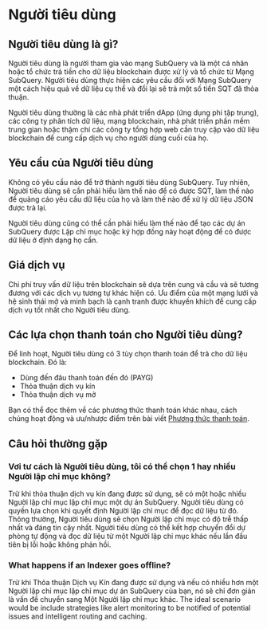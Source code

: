 # Người tiêu dùng

## Người tiêu dùng là gì?

Người tiêu dùng là người tham gia vào mạng SubQuery và là một cá nhân hoặc tổ chức trả tiền cho dữ liệu blockchain được xử lý và tổ chức từ Mạng SubQuery. Người tiêu dùng thực hiện các yêu cầu đối với Mạng SubQuery một cách hiệu quả về dữ liệu cụ thể và đổi lại sẽ trả một số tiền SQT đã thỏa thuận.

Người tiêu dùng thường là các nhà phát triển dApp (ứng dụng phi tập trung), các công ty phân tích dữ liệu, mạng blockchain, nhà phát triển phần mềm trung gian hoặc thậm chí các công ty tổng hợp web cần truy cập vào dữ liệu blockchain để cung cấp dịch vụ cho người dùng cuối của họ.

## Yêu cầu của Người tiêu dùng

Không có yêu cầu nào để trở thành người tiêu dùng SubQuery. Tuy nhiên, Người tiêu dùng sẽ cần phải hiểu làm thế nào để có được SQT, làm thế nào để quảng cáo yêu cầu dữ liệu của họ và làm thế nào để xử lý dữ liệu JSON được trả lại.

Người tiêu dùng cũng có thể cần phải hiểu làm thế nào để tạo các dự án SubQuery được Lập chỉ mục hoặc ký hợp đồng này hoạt động để có được dữ liệu ở định dạng họ cần.

## Giá dịch vụ

Chi phí truy vấn dữ liệu trên blockchain sẽ dựa trên cung và cầu và sẽ tương đương với các dịch vụ tương tự khác hiện có. Ưu điểm của một mạng lưới và hệ sinh thái mở và minh bạch là cạnh tranh được khuyến khích để cung cấp dịch vụ tốt nhất cho Người tiêu dùng.

## Các lựa chọn thanh toán cho Người tiêu dùng?

Để linh hoạt, Người tiêu dùng có 3 tùy chọn thanh toán để trả cho dữ liệu blockchain. Đó là:

- Dùng đến đâu thanh toán đến đó (PAYG)
- Thỏa thuận dịch vụ kín
- Thỏa thuận dịch vụ mở

Bạn có thể đọc thêm về các phương thức thanh toán khác nhau, cách chúng hoạt động và ưu/nhược điểm trên bài viết [Phương thức thanh toán](./payment-methods.md).

## Câu hỏi thường gặp

### Vơi tư cách là Người tiêu dùng, tôi có thể chọn 1 hay nhiều Người lập chỉ mục không?

Trừ khi thỏa thuận dịch vụ kín đang được sử dụng, sẽ có một hoặc nhiều Người lập chỉ mục lập chỉ mục một dự án SubQuery. Người tiêu dùng có quyền lựa chọn khi quyết định Người lập chỉ mục để đọc dữ liệu từ đó. Thông thường, Người tiêu dùng sẽ chọn Người lập chỉ mục có độ trễ thấp nhất và đáng tin cậy nhất. Người tiêu dùng có thể kết hợp chuyển đổi dự phòng tự động và đọc dữ liệu từ một Người lập chỉ mục khác nếu lần đầu tiên bị lỗi hoặc không phản hồi.

### What happens if an Indexer goes offline?

Trừ khi Thỏa thuận Dịch vụ Kín đang được sử dụng và nếu có nhiều hơn một Người lập chỉ mục lập chỉ mục dự án SubQuery của bạn, nó sẽ chỉ đơn giản là vấn đề chuyển sang Một Người lập chỉ mục khác. The ideal scenario would be include strategies like alert monitoring to be notified of potential issues and intelligent routing and caching.
